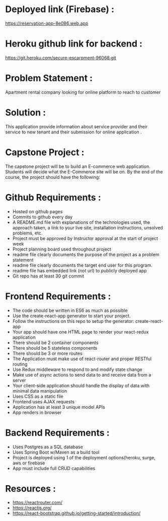 
# Deployed link (Firebase) :

 https://reservation-app-8e086.web.app

# Heroku github link for backend :

https://git.heroku.com/secure-escarpment-96068.git

# Problem Statement :

Apartment rental company looking for online platform to reach to customer 

# Solution :

This application provide information about service provider and their service to new tenant and their submission for online application . 


# Capstone Project :

The capstone project will be to build an E-commerce web application. Students will decide what the E-Commerce site will be on. By the end of the course, the project should have the following:

# Github Requirements :

* Hosted on github pages
* Commits to github every day
* A README.md file with explanations of the technologies used, the approach taken, a link to your live site, installation instructions, unsolved problems, etc.
* Project must be approved by Instructor approval at the start of project week
* Project planning board used throughout project
* readme file clearly documents the purpose of the project as a problem statement
* readme file clearly documents the target end user for this program.
* readme file has embedded link (not url) to publicly deployed app
* Git repo has at least 30 git commit
 

# Frontend Requirements :

* The code should be written in ES6 as much as possible
* Use the create-react-app generator to start your project.
* Follow the instructions on this repo to setup the generator: create-react-app
* Your app should have one HTML page to render your react-redux application
* There should be 2 container components
* There should be 5 stateless components
* There should be 3 or more routes
* The Application must make use of react-router and proper RESTful routing 
* Use Redux middleware to respond to and modify state change
* Make use of async actions to send data to and receive data from a server
* Your client-side application should handle the display of data with minimal data manipulation
* Uses CSS as a static file
* Frontend uses AJAX requests 
* Application has at least 3 unique model APIs
* App renders in browser
 

# Backend Requirements :

* Uses Postgres as a SQL database
* Uses Spring Boot w/Maven as a build tool
* Project is deployed using 1 of the deployment options(heroku, surge, aws or firebase
* App must include full CRUD capabilities

# Resources :

* https://reactrouter.com/
* https://reactjs.org/
* https://react-bootstrap.github.io/getting-started/introduction/
 


